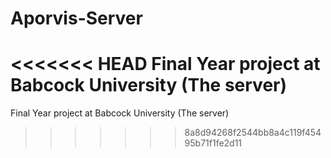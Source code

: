 # Aporvis-Server
<<<<<<< HEAD
Final Year project at Babcock University (The server)
=======
Final Year project at Babcock University (The server)
>>>>>>> 8a8d94268f2544bb8a4c119f45495b71f1fe2d11
